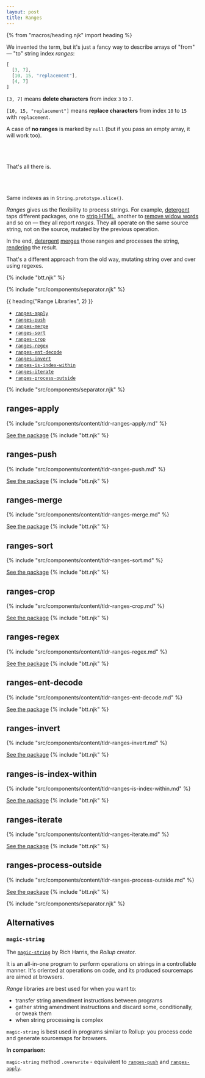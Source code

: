 ```yaml
---
layout: post
title: Ranges
---
```


{% from "macros/heading.njk" import heading %}

We invented the term, but it's just a fancy way to describe arrays of "from" — "to" string index _ranges_:

```js
[
  [3, 7],
  [10, 15, "replacement"],
  [4, 7]
]
```

`[3, 7]` means **delete characters** from index `3` to `7`.

`[10, 15, "replacement"]` means **replace characters** from index `10` to `15` with `replacement`.

A case of **no ranges** is marked by `null` (but if you pass an empty array, it will work too).

<br/>
<br/>
<br/>

<div class="tac">That's all there is.</div>

<br/>
<br/>
<br/>

Same indexes as in `String.prototype.slice()`.

_Ranges_ gives us the flexibility to process strings. For example, [detergent](/os/detergent/) taps different packages, one to [strip HTML](/os/string-strip-html/), another to [remove widow words](/os/string-remove-widows/) and so on — they all report _ranges_. They all operate on the same source string, not on the source, mutated by the previous operation.

In the end, [detergent](/os/detergent/) [merges](#ranges-merge) those ranges and processes the string, [rendering](#ranges-apply) the result.

That's a different approach from the old way, mutating string over and over using regexes.

{% include "btt.njk" %}

{% include "src/components/separator.njk" %}

<div class="toc-container">
{{ heading("Range Libraries", 2) }}

 - [`ranges-apply`](#ranges-apply)
 - [`ranges-push`](#ranges-push)
 - [`ranges-merge`](#ranges-merge)
 - [`ranges-sort`](#ranges-sort)
 - [`ranges-crop`](#ranges-crop)
 - [`ranges-regex`](#ranges-regex)
 - [`ranges-ent-decode`](#ranges-ent-decode)
 - [`ranges-invert`](#ranges-invert)
 - [`ranges-is-index-within`](#ranges-is-index-within)
 - [`ranges-iterate`](#ranges-iterate)
 - [`ranges-process-outside`](#ranges-process-outside)

</div>

{% include "src/components/separator.njk" %}

## ranges-apply

{% include "src/components/content/tldr-ranges-apply.md" %}

<a href="/os/ranges-apply/" class="button">See the package</a>
{% include "btt.njk" %}

## ranges-push

{% include "src/components/content/tldr-ranges-push.md" %}

<a href="/os/ranges-push/" class="button">See the package</a>
{% include "btt.njk" %}

## ranges-merge

{% include "src/components/content/tldr-ranges-merge.md" %}

<a href="/os/ranges-merge/" class="button">See the package</a>
{% include "btt.njk" %}

## ranges-sort

{% include "src/components/content/tldr-ranges-sort.md" %}

<a href="/os/ranges-sort/" class="button">See the package</a>
{% include "btt.njk" %}

## ranges-crop

{% include "src/components/content/tldr-ranges-crop.md" %}

<a href="/os/ranges-crop/" class="button">See the package</a>
{% include "btt.njk" %}

## ranges-regex

{% include "src/components/content/tldr-ranges-regex.md" %}

<a href="/os/ranges-regex/" class="button">See the package</a>
{% include "btt.njk" %}

## ranges-ent-decode

{% include "src/components/content/tldr-ranges-ent-decode.md" %}

<a href="/os/ranges-ent-decode/" class="button">See the package</a>
{% include "btt.njk" %}

## ranges-invert

{% include "src/components/content/tldr-ranges-invert.md" %}

<a href="/os/ranges-invert/" class="button">See the package</a>
{% include "btt.njk" %}

## ranges-is-index-within

{% include "src/components/content/tldr-ranges-is-index-within.md" %}

<a href="/os/ranges-is-index-within/" class="button">See the package</a>
{% include "btt.njk" %}

## ranges-iterate

{% include "src/components/content/tldr-ranges-iterate.md" %}

<a href="/os/ranges-iterate/" class="button">See the package</a>
{% include "btt.njk" %}

## ranges-process-outside

{% include "src/components/content/tldr-ranges-process-outside.md" %}

<a href="/os/ranges-process-outside/" class="button">See the package</a>
{% include "btt.njk" %}

{% include "src/components/separator.njk" %}

## Alternatives

### `magic-string`

The [`magic-string`](https://github.com/rich-harris/magic-string) by Rich Harris, the _Rollup_ creator.

It is an all-in-one program to perform operations on strings in a controllable manner. It's oriented at operations on code, and its produced sourcemaps are aimed at browsers.

_Range_ libraries are best used for when you want to:

  - transfer string amendment instructions between programs
  - gather string amendment instructions and discard some, conditionally, or tweak them
  - when string processing is complex

`magic-string` is best used in programs similar to Rollup: you process code and generate sourcemaps for browsers.

**In comparison:**

`magic-string` method `.overwrite` - equivalent to [`ranges-push`](#ranges-push) and [`ranges-apply`](#ranges-apply).
